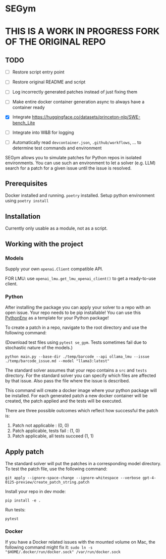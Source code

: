 # SEGym

# THIS IS A WORK IN PROGRESS FORK OF THE ORIGINAL REPO
## TODO
- [ ] Restore script entry point
- [ ] Restore original README and script
- [ ] Log incorrectly generated patches instead of just fixing them 
- [ ] Make entire docker container generation async to always have a container ready
- [x] Integrate https://huggingface.co/datasets/princeton-nlp/SWE-bench_Lite
- [ ] Integrate into W&B for logging
- [ ] Automatically read `devcontainer.json`, `.github/workflows`, ... to determine test commands and environment


SEGym allows you to simulate patches for Python repos in isolated environments.
You can use such an environment to let a solver (e.g. LLM) search for a patch for a given issue until the issue is resolved.



## Prerequisites

Docker installed and running. `poetry` installed.
Setup python environment using `poetry install`

## Installation

Currently only usable as a module, not as a script.

## Working with the project

### Models

Supply your own `openai.Client` compatible API.

FOR LMU: use `openai_lmu.get_lmu_openai_client()` to get a ready-to-use client.

### Python

After installing the package you can apply your solver to a repo with an open issue.
Your repo needs to be pip installable! You can use this [PythonEnv](https://github.com/kyrillschmid/PythonEnv.git) as a template for your Python package!





To create a patch in a repo, navigate to the root directory and use the following command:

<!-- ```
se-gym --affected-files file-1.py file-2.py --issue issue.md
``` -->
(Download test files using `pytest se_gym`. Tests sometimes fail due to stochastic nature of the models.)
```
python main.py --base-dir ./temp/barcode --api ollama_lmu --issue ./temp/barcode_issue.md --model "llama3:latest" 
```

The standard solver assumes that your repo contains a `src` and `tests` directory. For the standard
solver you can specify which files are affected by that issue. Also pass the file where the issue
is described.

This command will create a docker image where your python package will be installed. For each generated patch
a new docker container will be created, the patch applied and the tests will be executed.

There are three possible outcomes which reflect how successful the patch is:

1. Patch not applicable : (0, 0)
2. Patch applicable, tests fail : (1, 0)
3. Patch applicable, all tests succeed (1, 1)

## Apply patch

The standard solver will put the patches in a corresponding model directory.
To test the patch file, use the following command:

```
git apply --ignore-space-change --ignore-whitespace --verbose gpt-4-0125-preview/create_patch_string.patch
```

Install your repo in dev mode:

```
pip install -e .
```

Run tests:

```
pytest
```

### Docker
If you have a Docker related issues with the mounted volume on Mac, the following command might fix it: `sudo ln -s "$HOME/.docker/run/docker.sock" /var/run/docker.sock`
